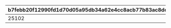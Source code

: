 |b7febb20f12990fd1d70d05a95db34a62e4cc8acb77b83ac8dcc1094008b4d3c|573a73f592fc1cf07c9bc45a8b18fe29f50887c4a8758498313f8058f494c3f4|97dc56d71fb74b83264a2cc5031d8f73d1dcdb513f4916ad8ae1caed9583ef32|
| --- | --- | --- |
|25102|100|25101|
